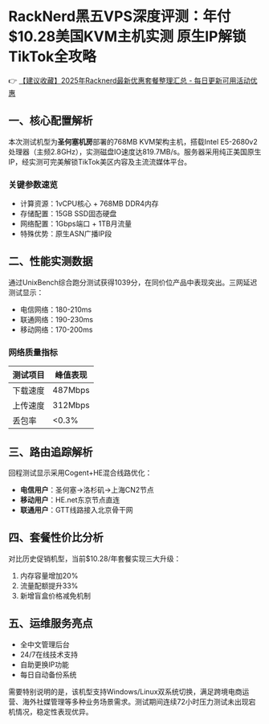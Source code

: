 # RackNerd黑五VPS深度评测：年付$10.28美国KVM主机实测 原生IP解锁TikTok全攻略

👉 [【建议收藏】2025年Racknerd最新优惠套餐整理汇总 - 每日更新可用活动优惠](https://bit.ly/Rack_Nerd)

## 一、核心配置解析
本次测试机型为**圣何塞机房**部署的768MB KVM架构主机，搭载Intel E5-2680v2处理器（主频2.8GHz），实测磁盘IO速度达819.7MB/s。服务器采用纯正美国原生IP，经实测可完美解锁TikTok美区内容及主流流媒体平台。

### 关键参数速览
- 计算资源：1vCPU核心 + 768MB DDR4内存
- 存储配置：15GB SSD固态硬盘
- 网络配置：1Gbps端口 + 1TB月流量
- 特殊优势：原生ASN广播IP段

## 二、性能实测数据
通过UnixBench综合跑分测试获得1039分，在同价位产品中表现突出。三网延迟测试显示：
- 电信网络：180-210ms
- 联通网络：190-230ms 
- 移动网络：170-200ms

### 网络质量指标
| 测试项目       | 峰值表现       |
|----------------|---------------|
| 下载速度       | 487Mbps       |
| 上传速度       | 312Mbps       |
| 丢包率         | <0.3%        |

## 三、路由追踪解析
回程测试显示采用Cogent+HE混合线路优化：
- **电信用户**：圣何塞→洛杉矶→上海CN2节点
- **移动用户**：HE.net东京节点直连
- **联通用户**：GTT线路接入北京骨干网

## 四、套餐性价比分析
对比历史促销机型，当前$10.28/年套餐实现三大升级：
1. 内存容量增加20%
2. 流量配额提升33%
3. 新增盲盒价格减免机制

## 五、运维服务亮点
- 全中文管理后台
- 24/7在线技术支持
- 自助更换IP功能
- 每日自动备份系统

需要特别说明的是，该机型支持Windows/Linux双系统切换，满足跨境电商运营、海外社媒管理等多种业务场景需求。测试期间连续72小时压力测试未出现宕机情况，稳定性表现优异。